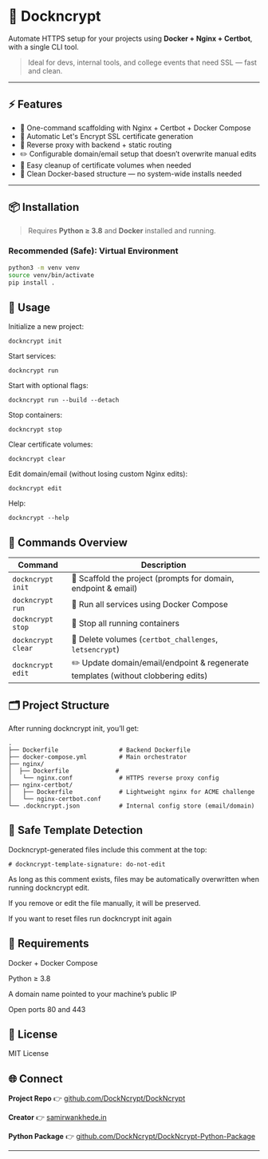 # 🔐 Dockncrypt

Automate HTTPS setup for your projects using **Docker + Nginx + Certbot**, with a single CLI tool.

> Ideal for devs, internal tools, and college events that need SSL — fast and clean.

---

## ⚡ Features

- 🔧 One-command scaffolding with Nginx + Certbot + Docker Compose
- 🔐 Automatic Let's Encrypt SSL certificate generation
- 🧱 Reverse proxy with backend + static routing
- ✏️ Configurable domain/email setup that doesn’t overwrite manual edits
- 🧹 Easy cleanup of certificate volumes when needed
- 🐳 Clean Docker-based structure — no system-wide installs needed

---

## 📦 Installation

> Requires **Python ≥ 3.8** and **Docker** installed and running.

### Recommended (Safe): Virtual Environment

```bash
python3 -m venv venv
source venv/bin/activate
pip install .
```
## 🚀 Usage
Initialize a new project:
```
dockncrypt init
```
Start services:
```
dockncrypt run
```
Start with optional flags:
```
dockncrypt run --build --detach
```
Stop containers:
```
dockncrypt stop
```
Clear certificate volumes:
```
dockncrypt clear
```
Edit domain/email (without losing custom Nginx edits):
```
dockncrypt edit
```
Help:
```
dockncrypt --help
```
## 🧰 Commands Overview

| Command               | Description                                                                 |
|-----------------------|-----------------------------------------------------------------------------|
| `dockncrypt init`     | 🔧 Scaffold the project (prompts for domain, endpoint & email)                         |
| `dockncrypt run`      | 🚀 Run all services using Docker Compose                                     |
| `dockncrypt stop`     | 🧯 Stop all running containers                                                |
| `dockncrypt clear`    | 🧹 Delete volumes (`certbot_challenges`, `letsencrypt`)                      |
| `dockncrypt edit`     | ✏️  Update domain/email/endpoint & regenerate templates (without clobbering edits)    |

## 🗂 Project Structure
After running dockncrypt init, you’ll get:

```
.
├── Dockerfile                 # Backend Dockerfile
├── docker-compose.yml         # Main orchestrator
├── nginx/
│  ├── Dockerfile             # 
│   └── nginx.conf             # HTTPS reverse proxy config
├── nginx-certbot/
│   ├── Dockerfile             # Lightweight nginx for ACME challenge
│   └── nginx-certbot.conf
└── .dockncrypt.json           # Internal config store (email/domain)
```

## 🔐 Safe Template Detection
Dockncrypt-generated files include this comment at the top:
```
# dockncrypt-template-signature: do-not-edit
```
As long as this comment exists, files may be automatically overwritten when running dockncrypt edit.

If you remove or edit the file manually, it will be preserved.

If you want to reset files run dockncrypt init again

## 🧠 Requirements
Docker + Docker Compose

Python ≥ 3.8

A domain name pointed to your machine’s public IP

Open ports 80 and 443

## 📝 License
MIT License

## 🌐 Connect

**Project Repo** 👉 [github.com/DockNcrypt/DockNcrypt](https://github.com/DockNcrypt/DockNcrypt)

**Creator** 👉 [samirwankhede.in](https://samirwankhede.in)

**Python Package** 👉 [github.com/DockNcrypt/DockNcrypt-Python-Package](https://github.com/DockNcrypt/DockNcrypt-Python-Package)

---


